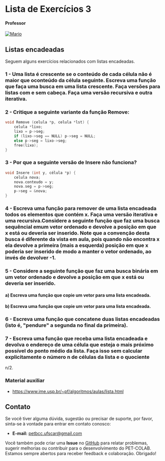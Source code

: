 # Lista de Exercícios 3

#### Professor
[![Mario](https://img.shields.io/badge/Mario_San_Felice-%2300599C.svg?style=for-the-badge&logo=GoogleScholar&logoColor=white)](https://site.dc.ufscar.br/docente/5cee7e5d48365a001679f750)


## Listas encadeadas

Seguem alguns exercícios relacionados com listas encadeadas.

### 1 - Uma lista é crescente se o conteúdo de cada célula não é maior que oconteúdo da célula seguinte. Escreva uma função que faça uma busca em uma lista crescente. Faça versões para listas com e sem cabeça. Faça uma versão recursiva e outra iterativa.


### 2 - Critique a seguinte variante da função Remove:

```c
void Remove (celula *p, celula *lst) {
    celula *lixo;
    lixo = p->seg;
    if (lixo->seg == NULL) p->seg = NULL;
    else p->seg = lixo->seg;
    free(lixo);
}
```
### 3 - Por que a seguinte versão de Insere não funciona?
```c
void Insere (int y, célula *p) {
    celula nova;
    nova.conteudo = y;
    nova.seg = p->seg;
    p->seg = &nova;
}
```

### 4 - Escreva uma função para remover de uma lista encadeada todos os elementos que contém x. Faça uma versão iterativa e uma recursiva.Considere a seguinte função que faz uma busca sequêncial emum vetor ordenado e devolve a posição em que x está ou deveria ser inserido. Note que a convenção desta busca é diferente da vista em aula, pois quando não encontra x ela devolve a primeira (mais a esquerda) posição em que x poderia ser inserido de modo a manter o vetor ordenado, ao invés de devolver -1.


### 5 - Considere a seguinte função que faz uma busca binária em um vetor ordenado e devolve a posição em que x está ou deveria ser inserido.


#### a) Escreva uma função que copie um vetor para uma lista encadeada.

#### b) Escreva uma função que copie um vetor para uma lista encadeada.

### 6 - Escreva uma função que concatene duas listas encadeadas (isto é, "pendure" a segunda no final da primeira).

### 7 - Escreva uma função que receba uma lista encadeada e devolva o endereço de uma célula que esteja o mais próximo possível do ponto médio da lista. Faça isso sem calcular explicitamente o número n de células da lista e o quociente
n/2.


### Material auxiliar
- https://www.ime.usp.br/~pf/algoritmos/aulas/lista.html


## Contato

Se você tiver alguma dúvida, sugestão ou precisar de suporte, por favor, sinta-se à vontade para entrar em contato conosco:

- **E-mail:** petbcc.ufscar@gmail.com

Você também pode criar uma **Issue** no [GitHub](https://github.com/petbccufscar/pet-colab/issues) para relatar problemas, sugerir melhorias ou contribuir para o desenvolvimento do PET-COLAB. Estamos sempre abertos para receber feedback e colaboração. Obrigado!
